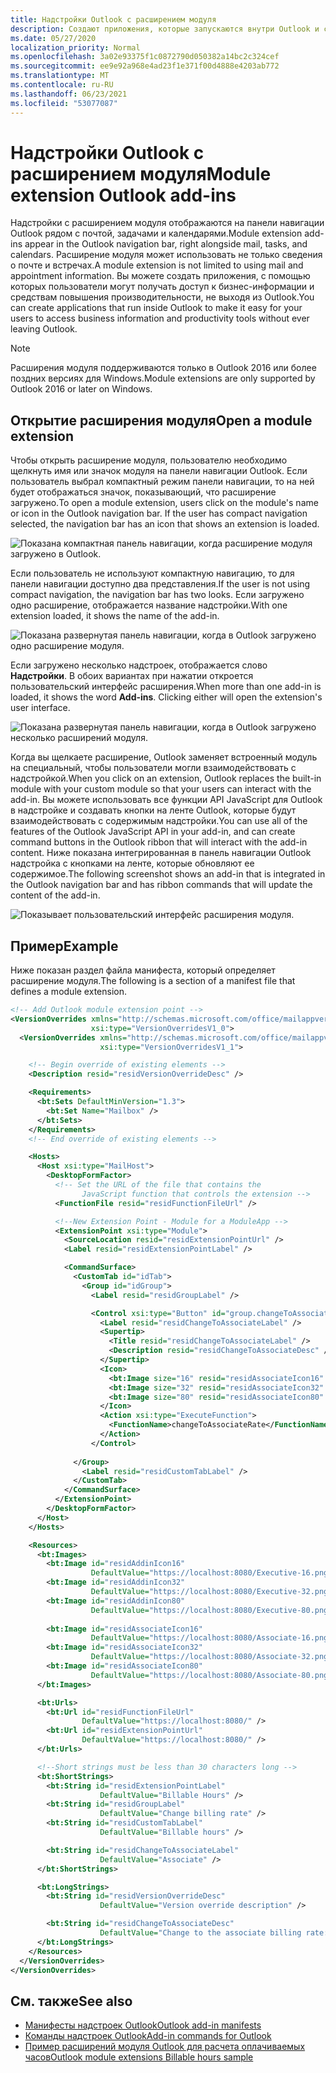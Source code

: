 ```yaml
---
title: Надстройки Outlook с расширением модуля
description: Создают приложения, которые запускаются внутри Outlook и с помощью которых пользователи могут легко получать доступ к бизнес-информации и средствам повышения производительности, не выходя из Outlook.
ms.date: 05/27/2020
localization_priority: Normal
ms.openlocfilehash: 3a02e93375f1c0872790d050382a14bc2c324cef
ms.sourcegitcommit: ee9e92a968e4ad23f1e371f00d4888e4203ab772
ms.translationtype: MT
ms.contentlocale: ru-RU
ms.lasthandoff: 06/23/2021
ms.locfileid: "53077087"
---
```

# <a name="module-extension-outlook-add-ins"></a><span data-ttu-id="c2f75-103">Надстройки Outlook с расширением модуля</span><span class="sxs-lookup"><span data-stu-id="c2f75-103">Module extension Outlook add-ins</span></span>

<span data-ttu-id="c2f75-104">Надстройки с расширением модуля отображаются на панели навигации Outlook рядом с почтой, задачами и календарями.</span><span class="sxs-lookup"><span data-stu-id="c2f75-104">Module extension add-ins appear in the Outlook navigation bar, right alongside mail, tasks, and calendars.</span></span> <span data-ttu-id="c2f75-105">Расширение модуля может использовать не только сведения о почте и встречах.</span><span class="sxs-lookup"><span data-stu-id="c2f75-105">A module extension is not limited to using mail and appointment information.</span></span> <span data-ttu-id="c2f75-106">Вы можете создать приложения, с помощью которых пользователи могут получать доступ к бизнес-информации и средствам повышения производительности, не выходя из Outlook.</span><span class="sxs-lookup"><span data-stu-id="c2f75-106">You can create applications that run inside Outlook to make it easy for your users to access business information and productivity tools without ever leaving Outlook.</span></span>

> [!NOTE]
> <span data-ttu-id="c2f75-107">Расширения модуля поддерживаются только в Outlook 2016 или более поздних версиях для Windows.</span><span class="sxs-lookup"><span data-stu-id="c2f75-107">Module extensions are only supported by Outlook 2016 or later on Windows.</span></span>  

## <a name="open-a-module-extension"></a><span data-ttu-id="c2f75-108">Открытие расширения модуля</span><span class="sxs-lookup"><span data-stu-id="c2f75-108">Open a module extension</span></span>

<span data-ttu-id="c2f75-p102">Чтобы открыть расширение модуля, пользователю необходимо щелкнуть имя или значок модуля на панели навигации Outlook. Если пользователь выбрал компактный режим панели навигации, то на ней будет отображаться значок, показывающий, что расширение загружено.</span><span class="sxs-lookup"><span data-stu-id="c2f75-p102">To open a module extension, users click on the module's name or icon in the Outlook navigation bar. If the user has compact navigation selected, the navigation bar has an icon that shows an extension is loaded.</span></span>

![Показана компактная панель навигации, когда расширение модуля загружено в Outlook.](../images/outlook-module-navigationbar-compact.png)

<span data-ttu-id="c2f75-112">Если пользователь не используют компактную навигацию, то для панели навигации доступно два представления.</span><span class="sxs-lookup"><span data-stu-id="c2f75-112">If the user is not using compact navigation, the navigation bar has two looks.</span></span> <span data-ttu-id="c2f75-113">Если загружено одно расширение, отображается название надстройки.</span><span class="sxs-lookup"><span data-stu-id="c2f75-113">With one extension loaded, it shows the name of the add-in.</span></span>

![Показана развернутая панель навигации, когда в Outlook загружено одно расширение модуля.](../images/outlook-module-navigationbar-one.png)

<span data-ttu-id="c2f75-115">Если загружено несколько надстроек, отображается слово **Надстройки**. В обоих вариантах при нажатии откроется пользовательский интерфейс расширения.</span><span class="sxs-lookup"><span data-stu-id="c2f75-115">When more than one add-in is loaded, it shows the word **Add-ins**. Clicking either will open the extension's user interface.</span></span>

![Показана развернутая панель навигации, когда в Outlook загружено несколько расширений модуля.](../images/outlook-module-navigationbar-more.png)

<span data-ttu-id="c2f75-117">Когда вы щелкаете расширение, Outlook заменяет встроенный модуль на специальный, чтобы пользователи могли взаимодействовать с надстройкой.</span><span class="sxs-lookup"><span data-stu-id="c2f75-117">When you click on an extension, Outlook replaces the built-in module with your custom module so that your users can interact with the add-in.</span></span> <span data-ttu-id="c2f75-118">Вы можете использовать все функции API JavaScript для Outlook в надстройке и создавать кнопки на ленте Outlook, которые будут взаимодействовать с содержимым надстройки.</span><span class="sxs-lookup"><span data-stu-id="c2f75-118">You can use all of the features of the Outlook JavaScript API in your add-in, and can create command buttons in the Outlook ribbon that will interact with the add-in content.</span></span> <span data-ttu-id="c2f75-119">Ниже показана интегрированная в панель навигации Outlook надстройка с кнопками на ленте, которые обновляют ее содержимое.</span><span class="sxs-lookup"><span data-stu-id="c2f75-119">The following screenshot shows an add-in that is integrated in the Outlook navigation bar and has ribbon commands that will update the content of the add-in.</span></span>

![Показывает пользовательский интерфейс расширения модуля.](../images/outlook-module-extension.png)

## <a name="example"></a><span data-ttu-id="c2f75-121">Пример</span><span class="sxs-lookup"><span data-stu-id="c2f75-121">Example</span></span>

<span data-ttu-id="c2f75-122">Ниже показан раздел файла манифеста, который определяет расширение модуля.</span><span class="sxs-lookup"><span data-stu-id="c2f75-122">The following is a section of a manifest file that defines a module extension.</span></span>

```xml
<!-- Add Outlook module extension point -->
<VersionOverrides xmlns="http://schemas.microsoft.com/office/mailappversionoverrides"
                  xsi:type="VersionOverridesV1_0">
  <VersionOverrides xmlns="http://schemas.microsoft.com/office/mailappversionoverrides/1.1"
                    xsi:type="VersionOverridesV1_1">

    <!-- Begin override of existing elements -->
    <Description resid="residVersionOverrideDesc" />

    <Requirements>
      <bt:Sets DefaultMinVersion="1.3">
        <bt:Set Name="Mailbox" />
      </bt:Sets>
    </Requirements>
    <!-- End override of existing elements -->

    <Hosts>
      <Host xsi:type="MailHost">
        <DesktopFormFactor>
          <!-- Set the URL of the file that contains the
                JavaScript function that controls the extension -->
          <FunctionFile resid="residFunctionFileUrl" />

          <!--New Extension Point - Module for a ModuleApp -->
          <ExtensionPoint xsi:type="Module">
            <SourceLocation resid="residExtensionPointUrl" />
            <Label resid="residExtensionPointLabel" />

            <CommandSurface>
              <CustomTab id="idTab">
                <Group id="idGroup">
                  <Label resid="residGroupLabel" />

                  <Control xsi:type="Button" id="group.changeToAssociate">
                    <Label resid="residChangeToAssociateLabel" />
                    <Supertip>
                      <Title resid="residChangeToAssociateLabel" />
                      <Description resid="residChangeToAssociateDesc" />
                    </Supertip>
                    <Icon>
                      <bt:Image size="16" resid="residAssociateIcon16" />
                      <bt:Image size="32" resid="residAssociateIcon32" />
                      <bt:Image size="80" resid="residAssociateIcon80" />
                    </Icon>
                    <Action xsi:type="ExecuteFunction">
                      <FunctionName>changeToAssociateRate</FunctionName>
                    </Action>
                  </Control>
                  
              </Group>
                <Label resid="residCustomTabLabel" />
              </CustomTab>
            </CommandSurface>
          </ExtensionPoint>
        </DesktopFormFactor>
      </Host>
    </Hosts>

    <Resources>
      <bt:Images>
        <bt:Image id="residAddinIcon16" 
                  DefaultValue="https://localhost:8080/Executive-16.png" />
        <bt:Image id="residAddinIcon32" 
                  DefaultValue="https://localhost:8080/Executive-32.png" />
        <bt:Image id="residAddinIcon80" 
                  DefaultValue="https://localhost:8080/Executive-80.png" />
      
        <bt:Image id="residAssociateIcon16" 
                  DefaultValue="https://localhost:8080/Associate-16.png" />
        <bt:Image id="residAssociateIcon32" 
                  DefaultValue="https://localhost:8080/Associate-32.png" />
        <bt:Image id="residAssociateIcon80" 
                  DefaultValue="https://localhost:8080/Associate-80.png" />
      </bt:Images>

      <bt:Urls>
        <bt:Url id="residFunctionFileUrl" 
                DefaultValue="https://localhost:8080/" />
        <bt:Url id="residExtensionPointUrl" 
                DefaultValue="https://localhost:8080/" />
      </bt:Urls>

      <!--Short strings must be less than 30 characters long -->
      <bt:ShortStrings>
        <bt:String id="residExtensionPointLabel" 
                    DefaultValue="Billable Hours" />
        <bt:String id="residGroupLabel" 
                    DefaultValue="Change billing rate" />
        <bt:String id="residCustomTabLabel" 
                    DefaultValue="Billable hours" />

        <bt:String id="residChangeToAssociateLabel" 
                    DefaultValue="Associate" />
      </bt:ShortStrings>

      <bt:LongStrings>
        <bt:String id="residVersionOverrideDesc" 
                    DefaultValue="Version override description" />

        <bt:String id="residChangeToAssociateDesc" 
                    DefaultValue="Change to the associate billing rate: $127/hr" />
      </bt:LongStrings>
    </Resources>
  </VersionOverrides>
</VersionOverrides>
```

## <a name="see-also"></a><span data-ttu-id="c2f75-123">См. также</span><span class="sxs-lookup"><span data-stu-id="c2f75-123">See also</span></span>

- [<span data-ttu-id="c2f75-124">Манифесты надстроек Outlook</span><span class="sxs-lookup"><span data-stu-id="c2f75-124">Outlook add-in manifests</span></span>](manifests.md)
- [<span data-ttu-id="c2f75-125">Команды надстроек Outlook</span><span class="sxs-lookup"><span data-stu-id="c2f75-125">Add-in commands for Outlook</span></span>](add-in-commands-for-outlook.md)
- [<span data-ttu-id="c2f75-126">Пример расширений модуля Outlook для расчета оплачиваемых часов</span><span class="sxs-lookup"><span data-stu-id="c2f75-126">Outlook module extensions Billable hours sample</span></span>](https://github.com/OfficeDev/Outlook-Add-in-JavaScript-ModuleExtension)
